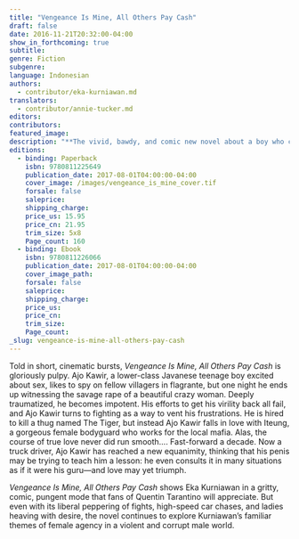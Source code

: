 ```yaml
---
title: "Vengeance Is Mine, All Others Pay Cash"
draft: false
date: 2016-11-21T20:32:00-04:00
show_in_forthcoming: true
subtitle:
genre: Fiction
subgenre:
language: Indonesian
authors:
  - contributor/eka-kurniawan.md
translators:
  - contributor/annie-tucker.md
editors:
contributors:
featured_image:
description: "**The vivid, bawdy, and comic new novel about a boy who can’t get it up, by the Indonesian superstar** "
editions:
  - binding: Paperback
    isbn: 9780811225649
    publication_date: 2017-08-01T04:00:00-04:00
    cover_image: /images/vengeance_is_mine_cover.tif
    forsale: false
    saleprice:
    shipping_charge:
    price_us: 15.95
    price_cn: 21.95
    trim_size: 5x8
    Page_count: 160
  - binding: Ebook
    isbn: 9780811226066
    publication_date: 2017-08-01T04:00:00-04:00
    cover_image_path:
    forsale: false
    saleprice:
    shipping_charge:
    price_us:
    price_cn:
    trim_size:
    Page_count:
_slug: vengeance-is-mine-all-others-pay-cash
---
```


Told in short, cinematic bursts, _Vengeance Is Mine, All Others Pay Cash_ is gloriously pulpy. Ajo Kawir, a lower-class Javanese teenage boy excited about sex, likes to spy on fellow villagers in flagrante, but one night he ends up witnessing the savage rape of a beautiful crazy woman. Deeply traumatized, he becomes impotent. His efforts to get his virility back all fail, and Ajo Kawir turns to fighting as a way to vent his frustrations. He is hired to kill a thug named The Tiger, but instead Ajo Kawir falls in love with Iteung, a gorgeous female bodyguard who works for the local mafia. Alas, the course of true love never did run smooth.... Fast-forward a decade. Now a truck driver, Ajo Kawir has reached a new equanimity, thinking that his penis may be trying to teach him a lesson: he even consults it in many situations as if it were his guru—and love may yet triumph.

_Vengeance Is Mine, All Others Pay Cash_ shows Eka Kurniawan in a gritty, comic, pungent mode that fans of Quentin Tarantino will appreciate. But even with its liberal peppering of fights, high-speed car chases, and ladies heaving with desire, the novel continues to explore Kurniawan’s familiar themes of female agency in a violent and corrupt male world.

